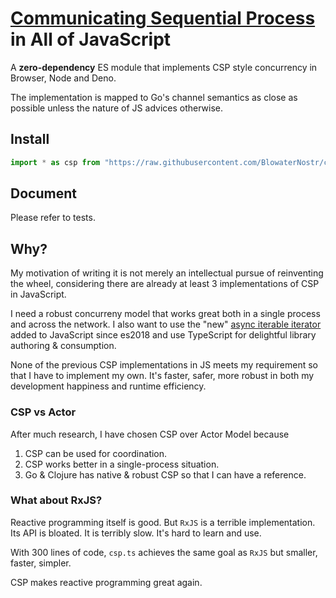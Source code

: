 # [Communicating Sequential Process](https://www.cs.cmu.edu/~crary/819-f09/Hoare78.pdf) in All of JavaScript
A **zero-dependency** ES module that implements CSP style concurrency in Browser, Node and Deno.

The implementation is mapped to Go's channel semantics as close as possible unless the nature of JS advices otherwise.

## Install
```ts
import * as csp from "https://raw.githubusercontent.com/BlowaterNostr/csp/master/csp.ts"
```

## Document
Please refer to tests.

## Why?
My motivation of writing it is not merely an intellectual pursue of reinventing the wheel, considering there are already at least 3 implementations of CSP in JavaScript.

I need a robust concurreny model that works great both in a single process and across the network. I also want to use the "new" [async iterable iterator](https://developer.mozilla.org/en-US/docs/Web/JavaScript/Reference/Statements/for-await...of) added to JavaScript since es2018 and use TypeScript for delightful library authoring & consumption.


None of the previous CSP implementations in JS meets my requirement so that I have to implement my own. It's faster, safer, more robust in both my development happiness and runtime efficiency.

### CSP vs Actor
After much research, I have chosen CSP over Actor Model because

1. CSP can be used for coordination.
2. CSP works better in a single-process situation.
3. Go & Clojure has native & robust CSP so that I can have a reference.

### What about RxJS?
Reactive programming itself is good. But `RxJS` is a terrible implementation. Its API is bloated. It is terribly slow. It's hard to learn and use.

With 300 lines of code, `csp.ts` achieves the same goal as `RxJS` but smaller, faster, simpler.

CSP makes reactive programming great again.
